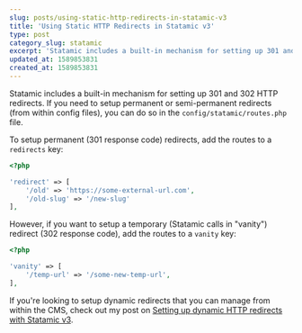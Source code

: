 ```yaml
---
slug: posts/using-static-http-redirects-in-statamic-v3
title: 'Using Static HTTP Redirects in Statamic v3'
type: post
category_slug: statamic
excerpt: 'Statamic includes a built-in mechanism for setting up 301 and 302 HTTP redirects.'
updated_at: 1589853831
created_at: 1589853831
---
```


Statamic includes a built-in mechanism for setting up 301 and 302 HTTP redirects. If you need to setup permanent or semi-permanent redirects (from within config files), you can do so in the `config/statamic/routes.php` file.

To setup permanent (301 response code) redirects, add the routes to a `redirects` key:

```php
<?php

'redirect' => [
    '/old' => 'https://some-external-url.com',
    '/old-slug' => '/new-slug'
],
```

However, if you want to setup a temporary (Statamic calls in "vanity") redirect (302 response code), add the routes to a `vanity` key:

```php
<?php

'vanity' => [
    '/temp-url' => '/some-new-temp-url',
],
```

If you're looking to setup dynamic redirects that you can manage from within the CMS, check out my post on [Setting up dynamic HTTP redirects with Statamic v3](/posts/setting-up-http-redirects-with-statamic-v3/).
